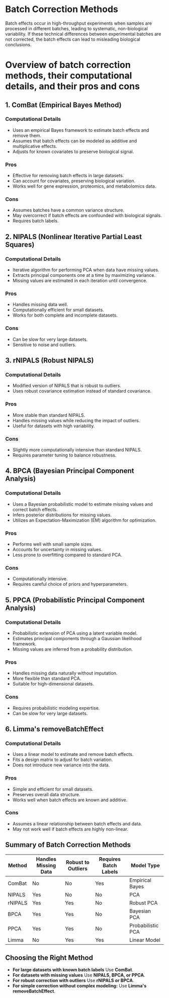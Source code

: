 # Batch Correction Methods

Batch effects occur in high-throughput experiments when samples are processed in different batches, 
leading to systematic, non-biological variability. If these technical differences between experimental batches 
are not corrected, the batch effects can lead to misleading biological conclusions. 

Overview of batch correction methods, their computational details, and their pros and cons
============================================================

## 1. ComBat (Empirical Bayes Method)
### Computational Details
- Uses an empirical Bayes framework to estimate batch effects and remove them.
- Assumes that batch effects can be modeled as additive and multiplicative effects.
- Adjusts for known covariates to preserve biological signal.

### Pros
- Effective for removing batch effects in large datasets.  
- Can account for covariates, preserving biological variation.  
- Works well for gene expression, proteomics, and metabolomics data.  

### Cons
- Assumes batches have a common variance structure.  
- May overcorrect if batch effects are confounded with biological signals.  
- Requires batch labels.  

## 2. NIPALS (Nonlinear Iterative Partial Least Squares)
### Computational Details
- Iterative algorithm for performing PCA when data have missing values.
- Extracts principal components one at a time by maximizing variance.
- Missing values are estimated in each iteration until convergence.

### Pros
- Handles missing data well.  
- Computationally efficient for small datasets.  
- Works for both complete and incomplete datasets.  

### Cons
- Can be slow for very large datasets.  
- Sensitive to noise and outliers.  

## 3. rNIPALS (Robust NIPALS)
### Computational Details
- Modified version of NIPALS that is robust to outliers.
- Uses robust covariance estimation instead of standard covariance.

### Pros
- More stable than standard NIPALS.  
- Handles missing values while reducing the impact of outliers.  
- Useful for datasets with high variability.

### Cons
- Slightly more computationally intensive than standard NIPALS.  
- Requires parameter tuning to balance robustness.  

## 4. BPCA (Bayesian Principal Component Analysis)
### Computational Details
- Uses a Bayesian probabilistic model to estimate missing values and correct batch effects.
- Infers posterior distributions for missing values.
- Utilizes an Expectation-Maximization (EM) algorithm for optimization.

### Pros
- Performs well with small sample sizes.  
- Accounts for uncertainty in missing values.  
- Less prone to overfitting compared to standard PCA.  

### Cons
- Computationally intensive.  
- Requires careful choice of priors and hyperparameters.  

## 5. PPCA (Probabilistic Principal Component Analysis)
### Computational Details
- Probabilistic extension of PCA using a latent variable model.
- Estimates principal components through a Gaussian likelihood framework.
- Missing values are inferred from a probability distribution.

### Pros
- Handles missing data naturally without imputation.  
- More flexible than standard PCA.  
- Suitable for high-dimensional datasets.

### Cons
- Requires probabilistic modeling expertise.  
- Can be slow for very large datasets.  

## 6. Limma's removeBatchEffect
### Computational Details
- Uses a linear model to estimate and remove batch effects.
- Fits a design matrix to adjust for batch variation.
- Does not introduce new variance into the data.

### Pros
- Simple and efficient for small datasets.  
- Preserves overall data structure.  
- Works well when batch effects are known and additive.

### Cons
- Assumes a linear relationship between batch effects and data.  
- May not work well if batch effects are highly non-linear.  

## Summary of Batch Correction Methods
| Method | Handles Missing Data | Robust to Outliers | Requires Batch Labels | Model Type |
|--------|----------------------|--------------------|----------------------|------------|
| ComBat | No | No | Yes | Empirical Bayes |
| NIPALS | Yes | No | No | PCA |
| rNIPALS | Yes | Yes | No | Robust PCA |
| BPCA | Yes | Yes | No | Bayesian PCA |
| PPCA | Yes | Yes | No | Probabilistic PCA |
| Limma | No | Yes | Yes | Linear Model |

## Choosing the Right Method
- **For large datasets with known batch labels** Use **ComBat**.
- **For datasets with missing values** Use **NIPALS, BPCA, or PPCA**.
- **For robust correction with outliers** Use **rNIPALS or BPCA**.
- **For simple correction without complex modeling:** Use **Limma's removeBatchEffect**.
